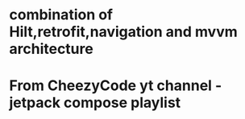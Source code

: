 # combination of Hilt,retrofit,navigation and mvvm architecture
# From CheezyCode yt channel - jetpack compose playlist